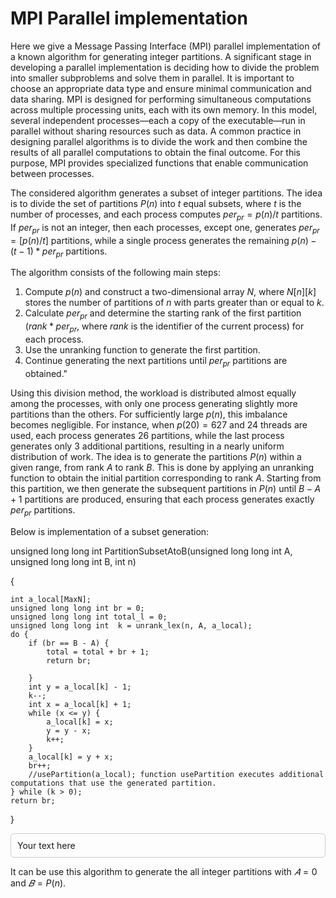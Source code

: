 # MPI Parallel implementation
Here we give a Message Passing Interface (MPI) parallel implementation of a known algorithm for generating integer partitions. 
A significant stage in developing a parallel implementation is deciding how to divide the problem into smaller subproblems and solve them in parallel. 
It is important to choose an appropriate data type and ensure minimal communication and data sharing.
MPI is designed for performing simultaneous computations across multiple processing units, each with its own memory. 
In this model, several independent processes—each a copy of the executable—run in parallel without sharing resources such as data.
A common practice in designing parallel algorithms is to divide the work and then combine the results of all parallel computations to obtain the final outcome. 
For this purpose, MPI provides specialized functions that enable communication between processes.

The considered algorithm generates a subset of integer partitions. The idea is to divide the set of partitions 
$P(n)$ into $t$ equal subsets, where $t$ is the number of processes, and each process computes $per_{pr}=p(n)/t$ partitions.
If $per_{pr}$ is not an integer, then each processes, except one, generates $per_{pr}=[p(n)/t]$ partitions, while a single process generates the remaining $p(n)−(t−1)* per_{pr}$ partitions.

The algorithm consists of the following main steps:
1. Compute $p(n)$ and construct a two-dimensional array $N$, where $N[n][k]$ stores the number of partitions of $n$ with parts greater than or equal to $k$.
2. Calculate $per_{pr}$ and determine the starting rank of the first partition ($rank*per_{pr}$, where $rank$ is the identifier of the current process) for each process.
3. Use the unranking function to generate the first partition.
4. Continue generating the next partitions until $per_{pr}$ partitions are obtained."

Using this division method, the workload is distributed almost equally among the processes, with only one process generating slightly more partitions than the others. 
For sufficiently large $p(n)$, this imbalance becomes negligible. 
For instance, when $p(20)=627$ and $24$ threads are used, each process generates $26$ partitions, while the last process generates only $3$ additional partitions, resulting in a nearly uniform distribution of work.
The idea is to generate the partitions $P(n)$ within a given range, from rank $A$ to rank $B$. 
This is done by applying an unranking function to obtain the initial partition corresponding to rank $A$.
Starting from this partition, we then generate the subsequent partitions in $P(n)$ until $B−A+1$ partitions are produced, ensuring that each process generates exactly $per_{pr}$ partitions.

Below is implementation of a subset generation:

unsigned long long int PartitionSubsetAtoB(unsigned long long int A, unsigned long long int B, int n)

{

	int a_local[MaxN];
	unsigned long long int br = 0;
	unsigned long long int total_l = 0;
	unsigned long long int  k = unrank_lex(n, A, a_local);
	do {
		if (br == B - A) {
			total = total + br + 1;
			return br;
			
		}
		int y = a_local[k] - 1;
		k--;
		int x = a_local[k] + 1;
		while (x <= y) {
			a_local[k] = x;
			y = y - x;
			k++;
		}
		a_local[k] = y + x;
		br++;
		//usePartition(a_local); function usePartition executes additional computations that use the generated partition.
	} while (k > 0);
	return br;

}

<div style="border:1px solid #ccc; padding:10px; border-radius:6px;">
Your text here
</div>


It can be use this algorithm to generate the all integer partitions with $𝐴 = 0$ and $𝐵 = P(n)$.
